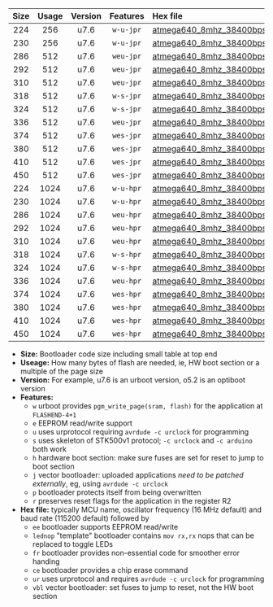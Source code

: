 |Size|Usage|Version|Features|Hex file|
|:-:|:-:|:-:|:-:|:--|
|224|256|u7.6|`w-u-jpr`|[atmega640_8mhz_38400bps_ur_vbl.hex](https://raw.githubusercontent.com/stefanrueger/urboot/main//atmega640_8mhz_38400bps_ur_vbl.hex)|
|230|256|u7.6|`w-u-jpr`|[atmega640_8mhz_38400bps_lednop_ur_vbl.hex](https://raw.githubusercontent.com/stefanrueger/urboot/main//atmega640_8mhz_38400bps_lednop_ur_vbl.hex)|
|286|512|u7.6|`weu-jpr`|[atmega640_8mhz_38400bps_ee_ur_vbl.hex](https://raw.githubusercontent.com/stefanrueger/urboot/main//atmega640_8mhz_38400bps_ee_ur_vbl.hex)|
|292|512|u7.6|`weu-jpr`|[atmega640_8mhz_38400bps_ee_lednop_ur_vbl.hex](https://raw.githubusercontent.com/stefanrueger/urboot/main//atmega640_8mhz_38400bps_ee_lednop_ur_vbl.hex)|
|310|512|u7.6|`weu-jpr`|[atmega640_8mhz_38400bps_ee_lednop_fr_ur_vbl.hex](https://raw.githubusercontent.com/stefanrueger/urboot/main//atmega640_8mhz_38400bps_ee_lednop_fr_ur_vbl.hex)|
|318|512|u7.6|`w-s-jpr`|[atmega640_8mhz_38400bps_vbl.hex](https://raw.githubusercontent.com/stefanrueger/urboot/main//atmega640_8mhz_38400bps_vbl.hex)|
|324|512|u7.6|`w-s-jpr`|[atmega640_8mhz_38400bps_lednop_vbl.hex](https://raw.githubusercontent.com/stefanrueger/urboot/main//atmega640_8mhz_38400bps_lednop_vbl.hex)|
|336|512|u7.6|`weu-jpr`|[atmega640_8mhz_38400bps_ee_lednop_fr_ce_ur_vbl.hex](https://raw.githubusercontent.com/stefanrueger/urboot/main//atmega640_8mhz_38400bps_ee_lednop_fr_ce_ur_vbl.hex)|
|374|512|u7.6|`wes-jpr`|[atmega640_8mhz_38400bps_ee_vbl.hex](https://raw.githubusercontent.com/stefanrueger/urboot/main//atmega640_8mhz_38400bps_ee_vbl.hex)|
|380|512|u7.6|`wes-jpr`|[atmega640_8mhz_38400bps_ee_lednop_vbl.hex](https://raw.githubusercontent.com/stefanrueger/urboot/main//atmega640_8mhz_38400bps_ee_lednop_vbl.hex)|
|410|512|u7.6|`wes-jpr`|[atmega640_8mhz_38400bps_ee_lednop_fr_vbl.hex](https://raw.githubusercontent.com/stefanrueger/urboot/main//atmega640_8mhz_38400bps_ee_lednop_fr_vbl.hex)|
|450|512|u7.6|`wes-jpr`|[atmega640_8mhz_38400bps_ee_lednop_fr_ce_vbl.hex](https://raw.githubusercontent.com/stefanrueger/urboot/main//atmega640_8mhz_38400bps_ee_lednop_fr_ce_vbl.hex)|
|224|1024|u7.6|`w-u-hpr`|[atmega640_8mhz_38400bps_ur.hex](https://raw.githubusercontent.com/stefanrueger/urboot/main//atmega640_8mhz_38400bps_ur.hex)|
|230|1024|u7.6|`w-u-hpr`|[atmega640_8mhz_38400bps_lednop_ur.hex](https://raw.githubusercontent.com/stefanrueger/urboot/main//atmega640_8mhz_38400bps_lednop_ur.hex)|
|286|1024|u7.6|`weu-hpr`|[atmega640_8mhz_38400bps_ee_ur.hex](https://raw.githubusercontent.com/stefanrueger/urboot/main//atmega640_8mhz_38400bps_ee_ur.hex)|
|292|1024|u7.6|`weu-hpr`|[atmega640_8mhz_38400bps_ee_lednop_ur.hex](https://raw.githubusercontent.com/stefanrueger/urboot/main//atmega640_8mhz_38400bps_ee_lednop_ur.hex)|
|310|1024|u7.6|`weu-hpr`|[atmega640_8mhz_38400bps_ee_lednop_fr_ur.hex](https://raw.githubusercontent.com/stefanrueger/urboot/main//atmega640_8mhz_38400bps_ee_lednop_fr_ur.hex)|
|318|1024|u7.6|`w-s-hpr`|[atmega640_8mhz_38400bps.hex](https://raw.githubusercontent.com/stefanrueger/urboot/main//atmega640_8mhz_38400bps.hex)|
|324|1024|u7.6|`w-s-hpr`|[atmega640_8mhz_38400bps_lednop.hex](https://raw.githubusercontent.com/stefanrueger/urboot/main//atmega640_8mhz_38400bps_lednop.hex)|
|336|1024|u7.6|`weu-hpr`|[atmega640_8mhz_38400bps_ee_lednop_fr_ce_ur.hex](https://raw.githubusercontent.com/stefanrueger/urboot/main//atmega640_8mhz_38400bps_ee_lednop_fr_ce_ur.hex)|
|374|1024|u7.6|`wes-hpr`|[atmega640_8mhz_38400bps_ee.hex](https://raw.githubusercontent.com/stefanrueger/urboot/main//atmega640_8mhz_38400bps_ee.hex)|
|380|1024|u7.6|`wes-hpr`|[atmega640_8mhz_38400bps_ee_lednop.hex](https://raw.githubusercontent.com/stefanrueger/urboot/main//atmega640_8mhz_38400bps_ee_lednop.hex)|
|410|1024|u7.6|`wes-hpr`|[atmega640_8mhz_38400bps_ee_lednop_fr.hex](https://raw.githubusercontent.com/stefanrueger/urboot/main//atmega640_8mhz_38400bps_ee_lednop_fr.hex)|
|450|1024|u7.6|`wes-hpr`|[atmega640_8mhz_38400bps_ee_lednop_fr_ce.hex](https://raw.githubusercontent.com/stefanrueger/urboot/main//atmega640_8mhz_38400bps_ee_lednop_fr_ce.hex)|

- **Size:** Bootloader code size including small table at top end
- **Useage:** How many bytes of flash are needed, ie, HW boot section or a multiple of the page size
- **Version:** For example, u7.6 is an urboot version, o5.2 is an optiboot version
- **Features:**
  + `w` urboot provides `pgm_write_page(sram, flash)` for the application at `FLASHEND-4+1`
  + `e` EEPROM read/write support
  + `u` uses urprotocol requiring `avrdude -c urclock` for programming
  + `s` uses skeleton of STK500v1 protocol; `-c urclock` and `-c arduino` both work
  + `h` hardware boot section: make sure fuses are set for reset to jump to boot section
  + `j` vector bootloader: uploaded applications *need to be patched externally*, eg, using `avrdude -c urclock`
  + `p` bootloader protects itself from being overwritten
  + `r` preserves reset flags for the application in the register R2
- **Hex file:** typically MCU name, oscillator frequency (16 MHz default) and baud rate (115200 default) followed by
  + `ee` bootloader supports EEPROM read/write
  + `lednop` "template" bootloader contains `mov rx,rx` nops that can be replaced to toggle LEDs
  + `fr` bootloader provides non-essential code for smoother error handing
  + `ce` bootloader provides a chip erase command
  + `ur` uses urprotocol and requires `avrdude -c urclock` for programming
  + `vbl` vector bootloader: set fuses to jump to reset, not the HW boot section
